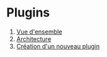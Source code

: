 # Plugins

1. [Vue d'ensemble](1.md)
2. [Architecture](2.md)
3. [Création d'un nouveau plugin](3.md)
